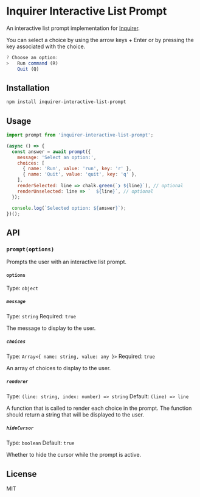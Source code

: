 # Inquirer Interactive List Prompt

An interactive list prompt implementation for [Inquirer](https://github.com/SBoudrias/Inquirer.js/).

You can select a choice by using the arrow keys + Enter or by pressing the key associated with the choice.
```javascript
? Choose an option:
>   Run command (R)
    Quit (Q)
```

## Installation

```sh
npm install inquirer-interactive-list-prompt
```

## Usage

```js
import prompt from 'inquirer-interactive-list-prompt';

(async () => {
  const answer = await prompt({
    message: 'Select an option:',
    choices: [
      { name: 'Run', value: 'run', key: 'r' },
      { name: 'Quit', value: 'quit', key: 'q' },
    ],
    renderSelected: line => chalk.green(`❯ ${line}`), // optional
    renderUnselected: line => `  ${line}`, // optional
  });

  console.log(`Selected option: ${answer}`);
})();
```

## API

### `prompt(options)`

Prompts the user with an interactive list prompt.

#### `options`

Type: `object`

##### `message`

Type: `string`
Required: `true`

The message to display to the user.

##### `choices`

Type: `Array<{ name: string, value: any }>`
Required: `true`

An array of choices to display to the user.

##### `renderer`

Type: `(line: string, index: number) => string`
Default: `(line) => line`

A function that is called to render each choice in the prompt. The function should return a string that will be displayed to the user.

##### `hideCursor`

Type: `boolean`
Default: `true`

Whether to hide the cursor while the prompt is active.

## License

MIT

